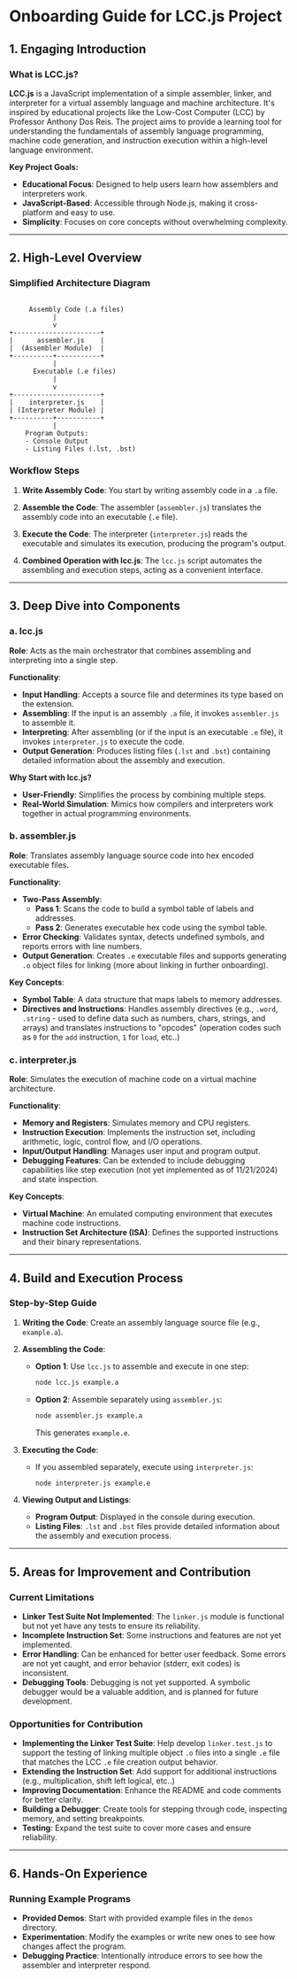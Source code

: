
# Onboarding Guide for LCC.js Project

## **1. Engaging Introduction**

### **What is LCC.js?**

**LCC.js** is a JavaScript implementation of a simple assembler, linker, and interpreter for a virtual assembly language and machine architecture. It's inspired by educational projects like the Low-Cost Computer (LCC) by Professor Anthony Dos Reis. The project aims to provide a learning tool for understanding the fundamentals of assembly language programming, machine code generation, and instruction execution within a high-level language environment.

**Key Project Goals:**

- **Educational Focus**: Designed to help users learn how assemblers and interpreters work.
- **JavaScript-Based**: Accessible through Node.js, making it cross-platform and easy to use.
- **Simplicity**: Focuses on core concepts without overwhelming complexity.

---

## **2. High-Level Overview**

### **Simplified Architecture Diagram**

```

     Assembly Code (.a files)
           |
           v
+----------------------+
|      assembler.js    |
|  (Assembler Module)  |
+----------+-----------+
           |
      Executable (.e files)
           |
           v
+----------------------+
|    interpreter.js    |
| (Interpreter Module) |
+----------+-----------+
           |
    Program Outputs:
    - Console Output
    - Listing Files (.lst, .bst)
```

### **Workflow Steps**

1. **Write Assembly Code**: You start by writing assembly code in a `.a` file.

2. **Assemble the Code**: The assembler (`assembler.js`) translates the assembly code into an executable (`.e` file).

3. **Execute the Code**: The interpreter (`interpreter.js`) reads the executable and simulates its execution, producing the program's output.

4. **Combined Operation with lcc.js**: The `lcc.js` script automates the assembling and execution steps, acting as a convenient interface.

---

## **3. Deep Dive into Components**

### **a. lcc.js**

**Role**: Acts as the main orchestrator that combines assembling and interpreting into a single step.

**Functionality**:

- **Input Handling**: Accepts a source file and determines its type based on the extension.
- **Assembling**: If the input is an assembly `.a` file, it invokes `assembler.js` to assemble it.
- **Interpreting**: After assembling (or if the input is an executable `.e` file), it invokes `interpreter.js` to execute the code.
- **Output Generation**: Produces listing files (`.lst` and `.bst`) containing detailed information about the assembly and execution.

**Why Start with lcc.js?**

- **User-Friendly**: Simplifies the process by combining multiple steps.
- **Real-World Simulation**: Mimics how compilers and interpreters work together in actual programming environments.

### **b. assembler.js**

**Role**: Translates assembly language source code into hex encoded executable files.

**Functionality**:

- **Two-Pass Assembly**:
  - **Pass 1**: Scans the code to build a symbol table of labels and addresses.
  - **Pass 2**: Generates executable hex code using the symbol table.
- **Error Checking**: Validates syntax, detects undefined symbols, and reports errors with line numbers.
- **Output Generation**: Creates `.e` executable files and supports generating `.o` object files for linking (more about linking in further onboarding).

**Key Concepts**:

- **Symbol Table**: A data structure that maps labels to memory addresses.
- **Directives and Instructions**: Handles assembly directives (e.g., `.word`, `.string` - used to define data such as numbers, chars, strings, and arrays) and translates instructions to "opcodes" (operation codes such as `0` for the `add` instruction, `1` for `load`, etc..)

### **c. interpreter.js**

**Role**: Simulates the execution of machine code on a virtual machine architecture.

**Functionality**:

- **Memory and Registers**: Simulates memory and CPU registers.
- **Instruction Execution**: Implements the instruction set, including arithmetic, logic, control flow, and I/O operations.
- **Input/Output Handling**: Manages user input and program output.
- **Debugging Features**: Can be extended to include debugging capabilities like step execution (not yet implemented as of 11/21/2024) and state inspection.

**Key Concepts**:

- **Virtual Machine**: An emulated computing environment that executes machine code instructions.
- **Instruction Set Architecture (ISA)**: Defines the supported instructions and their binary representations.

---

## **4. Build and Execution Process**

### **Step-by-Step Guide**

1. **Writing the Code**: Create an assembly language source file (e.g., `example.a`).

2. **Assembling the Code**:

   - **Option 1**: Use `lcc.js` to assemble and execute in one step:
     ```bash
     node lcc.js example.a
     ```
   - **Option 2**: Assemble separately using `assembler.js`:
     ```bash
     node assembler.js example.a
     ```
     This generates `example.e`.

3. **Executing the Code**:

   - If you assembled separately, execute using `interpreter.js`:
     ```bash
     node interpreter.js example.e
     ```

4. **Viewing Output and Listings**:

   - **Program Output**: Displayed in the console during execution.
   - **Listing Files**: `.lst` and `.bst` files provide detailed information about the assembly and execution process.

---

## **5. Areas for Improvement and Contribution**

### **Current Limitations**

- **Linker Test Suite Not Implemented**: The `linker.js` module is functional but not yet have any tests to ensure its reliability.
- **Incomplete Instruction Set**: Some instructions and features are not yet implemented.
- **Error Handling**: Can be enhanced for better user feedback. Some errors are not yet caught, and error behavior (stderr, exit codes) is inconsistent.
- **Debugging Tools**: Debugging is not yet supported. A symbolic debugger would be a valuable addition, and is planned for future development.

### **Opportunities for Contribution**

- **Implementing the Linker Test Suite**: Help develop `linker.test.js` to support the testing of linking multiple object `.o` files into a single `.e` file that matches the LCC `.e` file creation output behavior.
- **Extending the Instruction Set**: Add support for additional instructions (e.g., multiplication, shift left logical, etc..)
- **Improving Documentation**: Enhance the README and code comments for better clarity.
- **Building a Debugger**: Create tools for stepping through code, inspecting memory, and setting breakpoints.
- **Testing**: Expand the test suite to cover more cases and ensure reliability.

---

## **6. Hands-On Experience**

### **Running Example Programs**

- **Provided Demos**: Start with provided example files in the `demos` directory.
- **Experimentation**: Modify the examples or write new ones to see how changes affect the program.
- **Debugging Practice**: Intentionally introduce errors to see how the assembler and interpreter respond.
